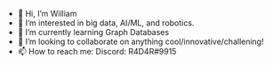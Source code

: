 - 👋 Hi, I’m William
- 👀 I’m interested in big data, AI/ML, and robotics.
- 🌱 I’m currently learning Graph Databases
- 💞️ I’m looking to collaborate on anything cool/innovative/challening!
- 📫 How to reach me: Discord: R4D4R#9915

<!---
whegedusich/whegedusich is a ✨ special ✨ repository because its `README.md` (this file) appears on your GitHub profile.
You can click the Preview link to take a look at your changes.
--->
